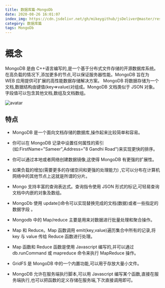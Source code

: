 ```yaml
---
title: 数据库篇-MongoDb
date: 2020-08-26 16:01:07
index_img: https://cdn.jsdelivr.net/gh/mikeygithub/jsDeliver@master/resource/img/mogodb.jpg
category: 数据库篇
tags: MongoDb
---
```


# 概念

MongoDB 是由 C++语言编写的,是一个基于分布式文件存储的开源数据库系统。在高负载的情况下,添加更多的节点,可以保证服务器性能。MongoDB 旨在为 WEB 应用提供可扩展的高性能数据存储解决方案。
MongoDB 将数据存储为一个文档,数据结构由键值(key=>value)对组成。MongoDB 文档类似于 JSON 对象。字段值可以包含其他文档,数组及文档数组。

![avatar](https://cdn.jsdelivr.net/gh/mikeygithub/jsDeliver@master/resource/img/column-based.png)

## 特点

- MongoDB 是一个面向文档存储的数据库,操作起来比较简单和容易。

- 你可以在 MongoDB 记录中设置任何属性的索引 (如:FirstName="Sameer",Address="8 Gandhi Road")来实现更快的排序。

- 你可以通过本地或者网络创建数据镜像,这使得 MongoDB 有更强的扩展性。

- 如果负载的增加(需要更多的存储空间和更强的处理能力) ,它可以分布在计算机网络中的其他节点上这就是所谓的分片。

- Mongo 支持丰富的查询表达式。查询指令使用 JSON 形式的标记,可轻易查询文档中内嵌的对象及数组。

- MongoDb 使用 update()命令可以实现替换完成的文档(数据)或者一些指定的数据字段 。

- Mongodb 中的 Map/reduce 主要是用来对数据进行批量处理和聚合操作。

- Map 和 Reduce。Map 函数调用 emit(key,value)遍历集合中所有的记录,将 key 与 value 传给 Reduce 函数进行处理。

- Map 函数和 Reduce 函数是使用 Javascript 编写的,并可以通过 db.runCommand 或 mapreduce 命令来执行 MapReduce 操作。

- GridFS 是 MongoDB 中的一个内置功能,可以用于存放大量小文件。

- MongoDB 允许在服务端执行脚本,可以用 Javascript 编写某个函数,直接在服务端执行,也可以把函数的定义存储在服务端,下次直接调用即可。


